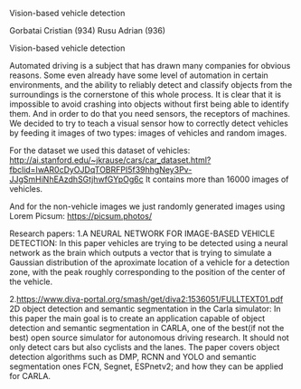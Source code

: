 Vision-based vehicle detection 

Gorbatai Cristian (934)
Rusu Adrian	(936)

Vision-based vehicle detection 

Automated driving is a subject that has drawn many companies for obvious reasons. 
Some even already have some level of automation in certain environments, and the ability to reliably detect and classify objects from the surroundings is the cornerstone of this whole process. 
It is clear that it is impossible to avoid crashing into objects without first being able to identify them.
And in order to do that you need sensors, the receptors of machines. 
We decided to try to teach a visual sensor how to correctly detect vehicles by feeding it images of two types: images of vehicles and random images.

For the dataset we used this dataset of vehicles:
http://ai.stanford.edu/~jkrause/cars/car_dataset.html?fbclid=IwAR0cDyOJDqTOBRFPI5f39hhgNey3Pv-JJgSmHiNhEAzdhSGtjhwfGYpOg6c
It contains more than 16000 images of vehicles.

And for the non-vehicle images we just randomly generated images using Lorem Picsum:
https://picsum.photos/

Research papers:
1.A NEURAL NETWORK FOR IMAGE-BASED VEHICLE DETECTION:
In this paper vehicles are trying to be detected using a neural network as the brain which outputs a vector that is trying to simulate a Gaussian distribution of the aproximate location of a vehicle for a detection zone, with the peak roughly corresponding to the position of the center of the vehicle.

2.https://www.diva-portal.org/smash/get/diva2:1536051/FULLTEXT01.pdf
2D object detection and semantic segmentation in the Carla simulator:
In this paper the main goal is to create an application capable of object detection and semantic segmentation in CARLA, one of the best(if not the best) open source simulator for autonomous driving research. 
It should not only detect cars but also cyclists and the lanes. The paper covers object detection algorithms such as DMP, RCNN and YOLO and semantic segmentation ones FCN, Segnet, ESPnetv2; and how they can be applied for CARLA.
